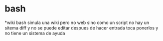 # bash
*wiki bash simula una wiki pero no web sino como un script
no hay un sitema diff y no se puede editar despues de hacer entrada 
toca ponerlos y no tiene un sistema de ayuda
